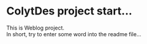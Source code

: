 # ColytDes project start...
This is Weblog project.<br>
In short, try to enter some word into the readme file...<br>
